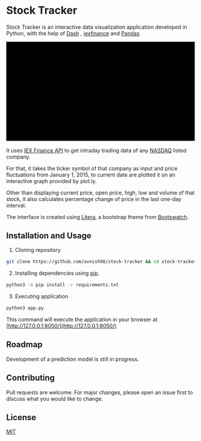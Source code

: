 # Stock Tracker

Stock Tracker is an interactive data visualization application developed in Python, with the help of [Dash](https://github.com/plotly/dash) ,                   [iexfinance](https://github.com/addisonlynch/iexfinance) and [Pandas](https://github.com/pandas-dev/pandas)

![DEMO](demo/demo.gif)

It uses [IEX Finance API](https://iextrading.com/developer/) to get intraday trading data of any [NASDAQ](https://www.nasdaq.com/) listed company.  

For that, it takes the ticker symbol of that company as input and price fluctuations from January 1, 2015, to current date are plotted it on an interactive graph provided by plot.ly.

Other than displaying current price, open price, high, low and volume of that stock, it also calculates percentage change of price in the last one-day interval.  

The interface is created using [Litera](https://bootswatch.com/litera/), a bootstrap theme from [Bootswatch](https://bootswatch.com/litera/).

## Installation and Usage

1. Cloning repository
```bash
git clone https://github.com/avnish98/stock-tracker && cd stock-tracker/
```  

2. Installing dependencies using [pip](https://pip.pypa.io/en/stable/).




```bash
python3 -m pip install -r requirements.txt
```  


3. Executing application 

```bash
python3 app.py
``` 
This command will execute the application in your browser at [http://127.0.0.1:8050/](http://127.0.0.1:8050/)

## Roadmap

Development of a prediction model is still in progress. 

## Contributing
Pull requests are welcome. For major changes, please open an issue first to discuss what you would like to change.

## License
[MIT](https://choosealicense.com/licenses/mit/)